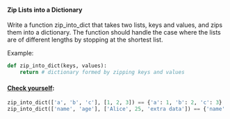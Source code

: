 #### Zip Lists into a Dictionary

Write a function zip_into_dict that takes two lists, keys and values, and zips them into a dictionary. 
The function should handle the case where the lists are of different lengths by stopping at the shortest list.

Example:
```python
def zip_into_dict(keys, values):
    return # dictionary formed by zipping keys and values
```

#### <u>Check yourself</u>:
```python
zip_into_dict(['a', 'b', 'c'], [1, 2, 3]) == {'a': 1, 'b': 2, 'c': 3}
zip_into_dict(['name', 'age'], ['Alice', 25, 'extra data']) == {'name': 'Alice', 'age': 25}
```
